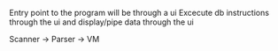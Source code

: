 Entry point to the program will be through a ui
Excecute db instructions through the ui and display/pipe data through the ui


Scanner -> Parser -> VM